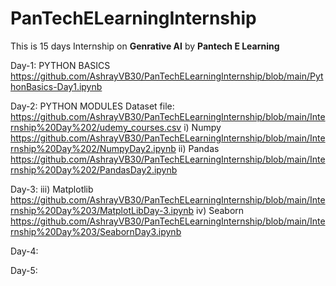 # PanTechELearningInternship

This is 15 days Internship on **Genrative AI** by **Pantech E Learning**

Day-1: PYTHON BASICS
      https://github.com/AshrayVB30/PanTechELearningInternship/blob/main/PythonBasics-Day1.ipynb

Day-2: PYTHON MODULES
Dataset file: https://github.com/AshrayVB30/PanTechELearningInternship/blob/main/Internship%20Day%202/udemy_courses.csv
      i) Numpy
      https://github.com/AshrayVB30/PanTechELearningInternship/blob/main/Internship%20Day%202/NumpyDay2.ipynb
     ii) Pandas
     https://github.com/AshrayVB30/PanTechELearningInternship/blob/main/Internship%20Day%202/PandasDay2.ipynb

Day-3:
   iii) Matplotlib
   https://github.com/AshrayVB30/PanTechELearningInternship/blob/main/Internship%20Day%203/MatplotLibDay-3.ipynb
    iv) Seaborn
    https://github.com/AshrayVB30/PanTechELearningInternship/blob/main/Internship%20Day%203/SeabornDay3.ipynb

Day-4:

Day-5:
